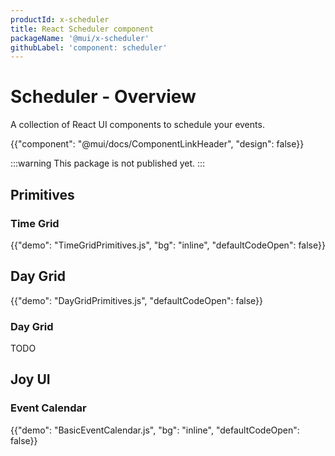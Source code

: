 ```yaml
---
productId: x-scheduler
title: React Scheduler component
packageName: '@mui/x-scheduler'
githubLabel: 'component: scheduler'
---
```


# Scheduler - Overview

<p class="description">A collection of React UI components to schedule your events. </p>

{{"component": "@mui/docs/ComponentLinkHeader", "design": false}}

:::warning
This package is not published yet.
:::

## Primitives

### Time Grid

{{"demo": "TimeGridPrimitives.js", "bg": "inline", "defaultCodeOpen": false}}

## Day Grid

{{"demo": "DayGridPrimitives.js", "defaultCodeOpen": false}}

### Day Grid

TODO

## Joy UI

### Event Calendar

{{"demo": "BasicEventCalendar.js", "bg": "inline", "defaultCodeOpen": false}}
